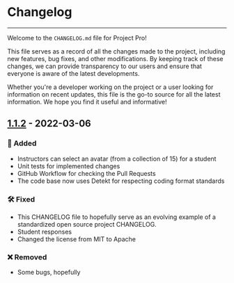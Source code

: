 # Changelog

------

Welcome to the `CHANGELOG.md` file for Project Pro!

This file serves as a record of all the changes made to the project, including new features, bug fixes, 
and other modifications. By keeping track of these changes, we can provide transparency to our users 
and ensure that everyone is aware of the latest developments.

Whether you're a developer working on the project or a user looking for information on recent updates, 
this file is the go-to source for all the latest information. We hope you find it useful and informative!

## [1.1.2] - 2022-03-06

### 🌟 Added

- Instructors can select an avatar (from a collection of 15) for a student
- Unit tests for implemented changes
- GitHub Workflow for checking the Pull Requests
- The code base now uses Detekt for respecting coding format standards

### 🛠️ Fixed

- This CHANGELOG file to hopefully serve as an evolving example of a standardized open source project CHANGELOG.
- Student responses
- Changed the license from MIT to Apache

### ❌ Removed

- Some bugs, hopefully

[1.1.2]: https://github.com/hopingsteam/ProgressPro-API